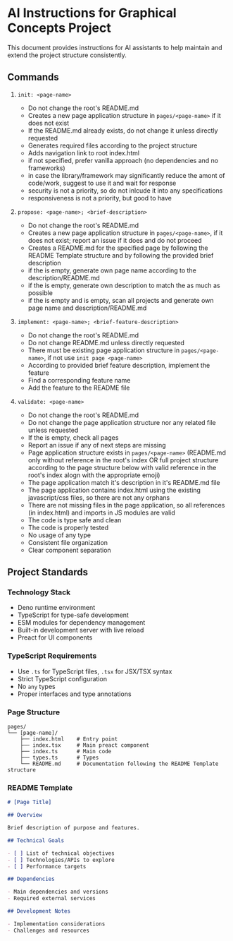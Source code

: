 # AI Instructions for Graphical Concepts Project

This document provides instructions for AI assistants to help maintain and
extend the project structure consistently.

## Commands

1. `init: <page-name>`
   - Do not change the root's README.md
   - Creates a new page application structure in `pages/<page-name>` if it does
     not exist
   - If the README.md already exists, do not change it unless directly requested
   - Generates required files according to the project structure
   - Adds navigation link to root index.html
   - if not specified, prefer vanilla approach (no dependencies and no
     frameworks)
   - in case the library/framework may significantly reduce the amont of
     code/work, suggest to use it and wait for response
   - security is not a priority, so do not inlcude it into any specifications
   - responsiveness is not a priority, but good to have

2. `propose: <page-name>; <brief-description>`
   - Do not change the root's README.md
   - Creates a new page application structure in `pages/<page-name>`, if it does
     not exist; report an issue if it does and do not proceed
   - Creates a README.md for the specified page by following the README Template
     structure and by following the provided brief description
   - if the <page-name> is empty, generate own page name according to the
     description/README.md
   - if the <brief-description> is empty, generate own description to match the
     <page-name> as much as possible
   - if the <page-name> is empty and <brief-description> is empty, scan all
     projects and generate own page name and description/README.md

3. `implement: <page-name>; <brief-feature-description>`
   - Do not change the root's README.md
   - Do not change README.md unless directly requested
   - There must be existing page application structure in `pages/<page-name>`,
     if not use `init page <page-name>`
   - According to provided brief feature description, implement the feature
   - Find a corresponding feature name
   - Add the feature to the README file

4. `validate: <page-name>`
   - Do not change the root's README.md
   - Do not change the page application structure nor any related file unless
     requested
   - If the <page-name> is empty, check all pages
   - Report an issue if any of next steps are missing
   - Page application structure exists in `pages/<page-name>` (README.md only
     without reference in the root's index OR full project structure according
     to the page structure below with valid reference in the root's index alogn
     with the appropriate emoji)
   - The page application match it's description in it's README.md file
   - The page application contains index.html using the existing javascript/css
     files, so there are not any orphans
   - There are not missing files in the page application, so all references (in
     index.html) and imports in JS modules are valid
   - The code is type safe and clean
   - The code is properly tested
   - No usage of any type
   - Consistent file organization
   - Clear component separation

## Project Standards

### Technology Stack

- Deno runtime environment
- TypeScript for type-safe development
- ESM modules for dependency management
- Built-in development server with live reload
- Preact for UI components

### TypeScript Requirements

- Use `.ts` for TypeScript files, `.tsx` for JSX/TSX syntax
- Strict TypeScript configuration
- No `any` types
- Proper interfaces and type annotations

### Page Structure

```
pages/
└── [page-name]/
    ├── index.html    # Entry point
    ├── index.tsx     # Main preact component
    ├── index.ts      # Main code
    ├── types.ts      # Types
    └── README.md     # Documentation following the README Template structure
```

### README Template

```markdown
# [Page Title]

## Overview

Brief description of purpose and features.

## Technical Goals

- [ ] List of technical objectives
- [ ] Technologies/APIs to explore
- [ ] Performance targets

## Dependencies

- Main dependencies and versions
- Required external services

## Development Notes

- Implementation considerations
- Challenges and resources
```
